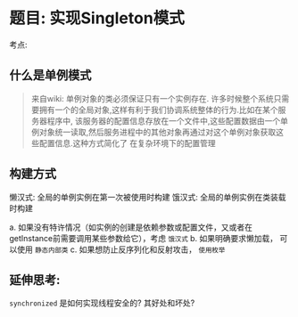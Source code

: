 # 题目: 实现Singleton模式

考点:

## 什么是单例模式
> 来自wiki: 单例对象的类必须保证只有一个实例存在. 许多时候整个系统只需要拥有一个的全局对象,这样有利于我们协调系统整体的行为.比如在某个服务器程序中, 
> 该服务器的配置信息存放在一个文件中,这些配置数据由一个单例对象统一读取,然后服务进程中的其他对象再通过对这个单例对象获取这些配置信息.这种方式简化了
> 在复杂环境下的配置管理

## 构建方式
懒汉式: 全局的单例实例在第一次被使用时构建
饿汉式: 全局的单例实例在类装载时构建

a. 如果没有特许情况（如实例的创建是依赖参数或配置文件，又或者在getInstance前需要调用某些参数给它），考虑 `饿汉式`
b. 如果明确要求懒加载， 可以使用 `静态内部类`
c. 如果想防止反序列化和反射攻击， `使用枚举`

## 延伸思考:
`synchronized` 是如何实现线程安全的? 其好处和坏处?
